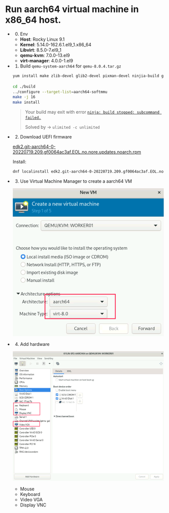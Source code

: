 # Run aarch64 virtual machine in x86_64 host.

* 0. Env

    * **Host**: Rocky Linux 9.1
    * **Kernel**: 5.14.0-162.6.1.el9_1.x86_64
    * **Libvirt**: 8.5.0-7.el9_1
    * **qemu-kvm**: 7.0.0-13.el9
    * **virt-manager**: 4.0.0-1.el9

* 1. Build `qemu-system-aarch64` for `qemu-8.0.4.tar.gz`

    ```sh
    yum install make zlib-devel glib2-devel pixman-devel ninjia-build gcc
    
    cd ./build
    ../configure --target-list=aarch64-softmmu
    make -j 16
    make install
    ```

    > Your build may exit with error [`ninja: build stopped: subcommand failed.`](https://blog.csdn.net/gh1026385964/article/details/80581218#:~:text=%E9%94%99%E8%AF%AF%EF%BC%9Aninja%3A%20build%20stopped%3A%20subcommand,failed.%20%E5%8A%9E%E6%B3%95%E4%B8%80%EF%BC%9A%E6%8C%89%E7%85%A7%E6%8F%90%E7%A4%BA%EF%BC%9Aulimit%20-c%20unlimited%20%E8%AF%A5%E5%91%BD%E4%BB%A4%E7%9A%84%E8%AF%A6%E7%BB%86%E8%A7%A3%E9%87%8A%E5%8F%82%E8%80%83%EF%BC%9Ahttps%3A%2F%2Fwww.cnblogs.com%2Fqq78292959%2Farchive%2F2012%2F05%2F08%2F2490443.html)
    > 
    > Solved by -> `ulimited -c unlimited`


* 2. Download UEFI firmware

    [edk2.git-aarch64-0-20220719.209.gf0064ac3af.EOL.no.nore.updates.noarch.rpm](https://www.kraxel.org/repos/jenkins/edk2/)

    Install:

    ```sh
    dnf localinstall edk2.git-aarch64-0-20220719.209.gf0064ac3af.EOL.no.nore.updates.noarch.rpm
    ```

* 3. Use Virtual Machine Manager to create a aarch64 VM

    ![](pictures/qemu/virt-manager1.png)

* 4. Add hardware

    ![](pictures/qemu/virt-manager2.png)

    * Mouse
    * Keyboard
    * Video VGA
    * Display VNC